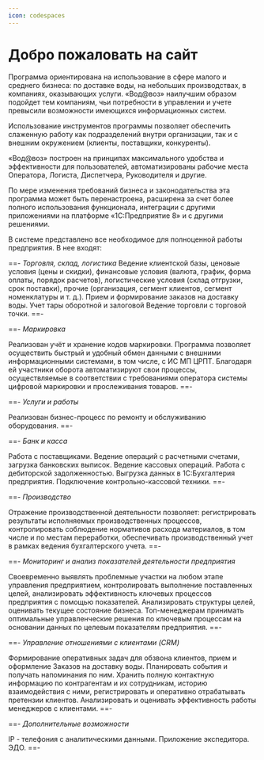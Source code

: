 ```yaml
---
icon: codespaces
---
```


# Добро пожаловать на сайт

Программа ориентирована на использование в сфере малого и среднего бизнеса: по доставке воды, на небольших производствах, в компаниях, оказывающих услуги. «Вод@воз» наилучшим образом подойдет тем компаниям, чьи потребности в управлении и учете превысили возможности имеющихся информационных систем.

Использование инструментов программы позволяет обеспечить слаженную работу как подразделений внутри организации, так и с внешним окружением (клиенты, поставщики, конкуренты).

«Вод@воз» построен на принципах максимального удобства и эффективности для пользователей, автоматизированы рабочие места Оператора, Логиста, Диспетчера, Руководителя и другие.

По мере изменения требований бизнеса и законодательства эта программа может быть перенастроена, расширена за счет более полного использования функционала, интеграции с другими приложениями на платформе «1С:Предприятие 8» и с другими решениями.

В системе представлено все необходимое для полноценной работы предприятия. В нее входят: 

==- *Торговля, склад, логистика*
Ведение клиентской базы, ценовые условия (цены и скидки), финансовые условия (валюта, график, форма оплаты, порядок расчетов), логистические условия (склад отгрузки, срок поставки), прочие (организация, сегмент клиентов, сегмент номенклатуры и т. д.). Прием и формирование заказов на доставку воды. Учет тары оборотной и залоговой
Ведение торговли с торговой точки.
==-

==- *Маркировка*

Реализован учёт и хранение кодов маркировки. Программа позволяет осуществить быстрый и удобный обмен данными с внешними информационными системами, в том числе, с ИС МП ЦРПТ. Благодаря ей участники оборота автоматизируют свои процессы, осуществляемые в соответствии с требованиями оператора системы цифровой маркировки и прослеживания товаров.
==-

==- *Услуги и работы*

Реализован бизнес-процесс по ремонту и обслуживанию оборудования.
==-

==- *Банк и касса*

Работа с поставщиками. Ведение операций с расчетными счетами, загрузка банковских выписок. Ведение кассовых операций.
Работа с дебиторской задолженностью. Выгрузка данных в 1С:Бухгалтерия предприятия. Подключение контрольно-кассовой техники.
==-

==- *Производство* 

Отражение производственной деятельности позволяет:
регистрировать результаты исполняемых производственных процессов, контролировать соблюдение нормативов расхода материалов, в том числе и по местам переработки, обеспечивать производственный учет в рамках ведения бухгалтерского учета.
==-

==- *Мониторинг и анализ показателей деятельности предприятия*

Своевременно выявлять проблемные участки на любом этапе управления предприятием, контролировать выполнение поставленных целей, анализировать эффективность ключевых процессов предприятия с помощью показателей. Анализировать структуры целей, оценивать текущее состояние бизнеса. Топ-менеджерам принимать оптимальные управленческие решения по ключевым процессам на основании данных по целевым показателям предприятия.
==-

==- *Управление отношениями с клиентами (CRM)*

Формирование оперативных задач для обзвона клиентов, прием и оформление Заказов на доставку воды. Планировать события и получать напоминания по ним. Хранить полную контактную информацию по контрагентам и их сотрудникам, историю взаимодействия с ними, регистрировать и оперативно отрабатывать претензии клиентов. Анализировать и оценивать эффективность работы менеджеров с клиентами.
==-

==- *Дополнительные возможности*

IP - телефония с аналитическими данными. Приложение экспедитора. ЭДО.
==-







 




